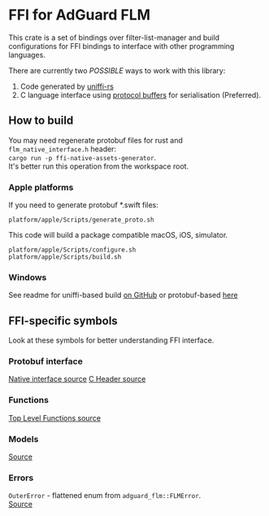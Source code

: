 # FFI for AdGuard FLM

This crate is a set of bindings over filter-list-manager and build
configurations for FFI bindings to interface with other programming languages.

There are currently two *POSSIBLE* ways to work with this library:
1) Code generated by [uniffi-rs][uniffi-rs]
2) C language interface using [protocol buffers][protobuf] for serialisation (Preferred).

[protobuf]: https://protobuf.dev
[uniffi-rs]: https://github.com/mozilla/uniffi-rs

## How to build

You may need regenerate protobuf files for rust and `flm_native_interface.h` header:\
`cargo run -p ffi-native-assets-generator`.\
It's better run this operation from the workspace root.

### Apple platforms

If you need to generate protobuf *.swift files:
```shell
platform/apple/Scripts/generate_proto.sh
```

This code will build a package compatible macOS, iOS, simulator.
```shell
platform/apple/Scripts/configure.sh
platform/apple/Scripts/build.sh
```

### Windows

See readme for uniffi-based build [on GitHub](https://github.com/AdguardTeam/FilterListManager/blob/master/platform/windows/README_WIN.md)
or protobuf-based [here](./src/platforms/windows/README_WIN.md)

## FFI-specific symbols

Look at these symbols for better understanding FFI interface.

### Protobuf interface

[Native interface source](./src/native_interface/mod.rs)
[C Header source](./src/platforms/flm_native_interface.h)

### Functions

[Top Level Functions source](./src/top_level.rs)

### Models

[Source](./src/models/mod.rs)

### Errors

`OuterError` - flattened enum from `adguard_flm::FLMError`.\
[Source](./src/outer_error.rs)

